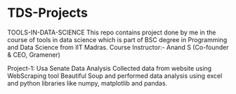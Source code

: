 # TDS-Projects

TOOLS-IN-DATA-SCIENCE
This repo contains project done by me in the course of tools in data science which is part of BSC degree in Programming and Data Science from IIT Madras.
Course Instructor:- Anand S (Co-founder & CEO, Gramener)


Project-1: 
Usa Senate Data Analysis
Collected data from website using WebScraping tool Beautiful Soup and performed data analysis using excel and python libraries like numpy, matplotlib and pandas.
